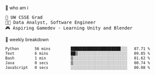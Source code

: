 🧠 who am i
<pre>
📖 UW CSSE Grad 
🧑‍💻 Data Analyst, Software Engineer
🎮 Aspiring Gamedev - Learning Unity and Blender
</pre>

📂 weekly breakdown
 <!--START_SECTION:waka-->

```txt
Python       56 mins         ██████████████████████░░░   87.71 %
Text         6 mins          ██▒░░░░░░░░░░░░░░░░░░░░░░   09.85 %
Bash         1 min           ▒░░░░░░░░░░░░░░░░░░░░░░░░   01.62 %
Java         0 secs          ▒░░░░░░░░░░░░░░░░░░░░░░░░   00.74 %
JavaScript   0 secs          ░░░░░░░░░░░░░░░░░░░░░░░░░   00.08 %
```

<!--END_SECTION:waka-->
